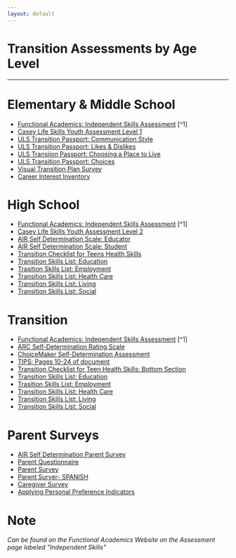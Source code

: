 ```yaml
---
layout: default
---
```

# Transition Assessments by Age Level
---
# Elementary & Middle School

- [Functional Academics: Independent Skills Assessment](https://drive.google.com/file/d/1nkG7cFbxfWCIo0DDzZtEOGPUZ5sIDUIi/view) [^1]
- [Casey Life Skills Youth Assessment Level 1](https://www.ou.edu/content/dam/education/zarrow/docs/resources/assessments/casey-life-skills/cls-level-1.pdf)
- [ULS Transition Passport: Communication Style](https://elimcs.sharepoint.com/:b:/s/School/EY9kTgaf6rZKvIXgyK3ULYYBeYzF2GbT71ni-DNr9PV6Uw?e=bNEbeI)
- [ULS Transition Passport: Likes & Dislikes](https://elimcs.sharepoint.com/:b:/s/School/EW-xJ0MRF8JMlLe2kdojG0kBLurS9Fx55fSIAHUs_JwOgg?e=Urqv4G)
- [ULS Transiion Passport: Choosing a Place to Live](https://elimcs.sharepoint.com/:b:/s/School/EZdHLbQgEUtAvxh5CftF76EBZPTG3SzwUTm99ksaDEhEhg?e=BBf8cD)
- [ULS Transition Passport: Choices](https://elimcs.sharepoint.com/:b:/s/School/EWzQFkyS-KBOjtgDXxQkg00Bde2AJOPuwKGrs_S_pabhyg?e=DxtbDU)
- [Visual Transition Plan Survey](https://elimcs.sharepoint.com/:b:/s/School/EVpI3R3fVlxHoZC0-y_epCUBfRRyI-Wgh-Jg3E92mVrP4Q?e=npaPfR)
- [Career Interest Inventory](https://elimcs.sharepoint.com/:b:/s/School/EVuW6_7NWiBIvNdWzXp12EkBdecoEhRwF3nfdjFjTflSSA?e=kltfQc)

# High School

- [Functional Academics: Independent Skills Assessment](https://drive.google.com/file/d/1nkG7cFbxfWCIo0DDzZtEOGPUZ5sIDUIi/view) [^1]
- [Casey Life Skills Youth Assessment Level 2](https://www.ou.edu/content/dam/education/zarrow/docs/resources/assessments/casey-life-skills/cls-level-2.pdf)
- [AIR Self Determination Scale: Educator](https://elimcs.sharepoint.com/:b:/s/School/EY7rRLWgB_BMvprT9iY6w7YBc6gZha7cgGS8XX28TS3yDA?e=KZWiLc)
- [AIR Self Determination Scale: Student](https://elimcs.sharepoint.com/:b:/s/School/EWLi-WwoM1JIjvq7B-dcAnUBV7kteVh3J-SKGOKOUiVwMQ?e=mLiR0H)
- [Transition Checklist for Teens Health Skills](https://elimcs.sharepoint.com/:b:/s/School/ER6Aa-b_7C1IhGk0dpRWLs0BsG3yq0aoLks6OCfF3qw2eQ?e=d1gBNQ)
- [Transition Skills List: Education](https://elimcs.sharepoint.com/:b:/s/School/ERlEB_dN_UBMgIn9xzbn1NsBSNEIovL8AfK4zR8R-W3Gbg?e=3W8atv)
- [Trasition Skills List: Employment](https://elimcs.sharepoint.com/:b:/s/School/ESbS8OFah-lBr2IDUvy58VgBmQhWGb-5Qgyd4xbGHHIQrg?e=Iy5Obv)
- [Transition Skills List: Health Care](https://elimcs.sharepoint.com/:b:/s/School/EYQRjHqq_EVGi78vHcGw600Be6fjH_Rc0AFfVO1nyVGjqg?e=3BmNpp)
- [Transition Skills List: Living](https://elimcs.sharepoint.com/:b:/s/School/ESKDNKycpgpFkqe9qTInM0EBdOFAD4oNY7xnxDsZ9a53rQ?e=BJNFo0)
- [Transition Skills List: Social](https://elimcs.sharepoint.com/:b:/s/School/EdmtBcSwme5DhWdqt5JZT0YBQnRWe7e0Oq76L-QyhF-Zmw?e=XP4bNg)

# Transition

- [Functional Academics: Independent Skills Assessment](https://drive.google.com/file/d/1nkG7cFbxfWCIo0DDzZtEOGPUZ5sIDUIi/view) [^1]
- [ARC Self-Determination Rating Scale](https://www.ou.edu/content/dam/education/zarrow/docs/resources/assessments/arc-self-determination-scale/ARC%20SD%20Scale.pdf)
- [ChoiceMaker Self-Determination Assessment](https://www.ou.edu/content/dam/education/zarrow/docs/resources/assessments/choicemaker-self-determination-assessment/choicemaker-assessment.pdf)
- [TIPS: Pages 10-24 of document](https://elimcs.sharepoint.com/:b:/s/School/Ee2JnQGQBmZHvmO3KG8KA7MBpHMrcloWJBWLNnqXSu9qvg?e=IJ3zdj)
- [Transition Checklist for Teen Health Skills: Bottom Section](https://elimcs.sharepoint.com/:b:/s/School/ER6Aa-b_7C1IhGk0dpRWLs0BsG3yq0aoLks6OCfF3qw2eQ?e=d1gBNQ)
- [Transition Skills List: Education](https://elimcs.sharepoint.com/:b:/s/School/ERlEB_dN_UBMgIn9xzbn1NsBSNEIovL8AfK4zR8R-W3Gbg?e=3W8atv)
- [Trasition Skills List: Employment](https://elimcs.sharepoint.com/:b:/s/School/ESbS8OFah-lBr2IDUvy58VgBmQhWGb-5Qgyd4xbGHHIQrg?e=Iy5Obv)
- [Transition Skills List: Health Care](https://elimcs.sharepoint.com/:b:/s/School/EYQRjHqq_EVGi78vHcGw600Be6fjH_Rc0AFfVO1nyVGjqg?e=3BmNpp)
- [Transition Skills List: Living](https://elimcs.sharepoint.com/:b:/s/School/ESKDNKycpgpFkqe9qTInM0EBdOFAD4oNY7xnxDsZ9a53rQ?e=BJNFo0)
- [Transition Skills List: Social](https://elimcs.sharepoint.com/:b:/s/School/EdmtBcSwme5DhWdqt5JZT0YBQnRWe7e0Oq76L-QyhF-Zmw?e=XP4bNg)


# Parent Surveys

- [AIR Self Determination Parent Survey](https://elimcs.sharepoint.com/:b:/s/School/EUxbMBdwJENIk04X6Na5UvoBEEeasj3FI5NVdGSl3R0OYQ?e=xFdshs)
- [Parent Questionnaire](https://elimcs.sharepoint.com/:w:/s/School/EXVnsb9FTQdCoHgRib7lIh8Buk2evm2sYrOhyDcjB_KjHw?e=246sgM)
- [Parent Survey](https://elimcs.sharepoint.com/:b:/s/School/EctsVSCXcy5BpwAG6FEnKFoBpzaI7bGPXKMPf880c1-AdA?e=HfLCe6)
- [Parent Surver- SPANISH](https://elimcs.sharepoint.com/:b:/s/School/EaCztSOciwRLlFbGCh5-XfMBwOC85i9xx942qaInrs8BQQ?e=kEel7s)
- [Caregiver Survey](https://elimcs.sharepoint.com/:b:/s/School/EbRaP8LvhdRBgJW5oOKMGRkBwQL1DWgZ-9baP4c9Dr7HXQ?e=ydMsdg)
- [Applying Personal Preference Indicators](https://elimcs.sharepoint.com/:b:/s/School/EYja2OC-OpVJgAbRBC1jiDEBYhA0VUam2-tSw67BWhLbdA?e=6brpjy)

# Note

*Can be found on the Functional Academics Website on the Assessment page labeled "Independent Skills"*